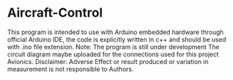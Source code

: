 # Aircraft-Control
This program is intended to use with Arduino embedded hardware through official Arduino IDE, the code is explicitly written in c++ and should be used with .ino file extension.
Note: The program is still under development
The circuit diagram maybe uploaded for the connections used for this project Avionics.
Disclaimer: Adverse Effect or result produced or variation in measurement is not responsible to Authors.
